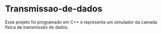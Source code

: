 # Transmissao-de-dados
Esse projeto foi programado em C++ e representa um simulador da camada física de transmissão de dados.
